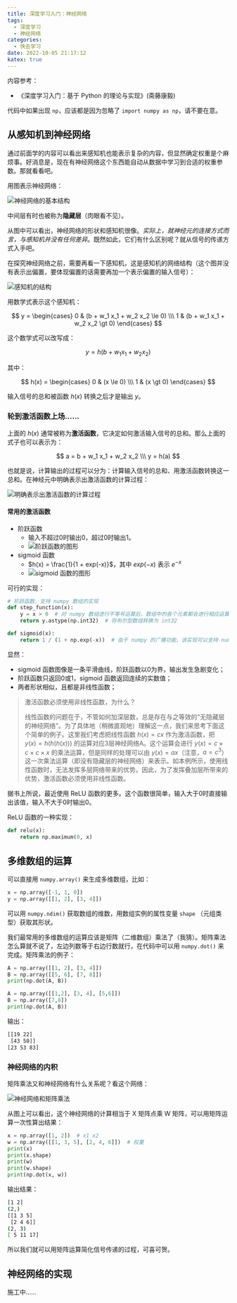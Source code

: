 ```yaml
---
title: 深度学习入门：神经网络
tags:
  - 深度学习
  - 神经网络
categories:
  - 快去学习
date: 2022-10-05 21:17:12
katex: true
---
```


内容参考：

- 《深度学习入门：基于 Python 的理论与实现》(斋藤康毅)

代码中如果出现 `np`，应该都是因为忽略了 `import numpy as np`，请不要在意。

## 从感知机到神经网络

通过前面学的内容可以看出来感知机也能表示复杂的内容，但显然确定权重是个麻烦事。好消息是，现在有神经网络这个东西能自动从数据中学习到合适的权重参数。那就看看吧。

用图表示神经网络：

![神经网络的基本结构](https://s2.loli.net/2022/10/06/56M1dzptNKeiXIq.png)

中间层有时也被称为**隐藏层**（肉眼看不见）。

从图中可以看出，神经网络的形状和感知机很像。*实际上，就神经元的连接方式而言，与感知机并没有任何差异*。既然如此，它们有什么区别呢？就从信号的传递方式入手吧。

在探究神经网络之前，需要再看一下感知机，这是感知机的网络结构（这个图并没有表示出偏置，要体现偏置的话需要再加一个表示偏置的输入信号）：

![感知机的结构](https://s2.loli.net/2022/10/06/9bpEaniNYfl7eq3.png)

用数学式表示这个感知机：

$$ y = \begin{cases} 0 & (b + w_1 x_1 + w_2 x_2 \le 0) \\\ 1 & (b + w_1 x_1 + w_2 x_2 \gt 0) \end{cases} $$

这个数学式可以改写成：

$$ y = h(b + w_1 x_1 + w_2 x_2) $$

其中：

$$ h(x) = \begin{cases} 0 & (x \le 0) \\\ 1 & (x \gt 0) \end{cases} $$

输入信号的总和被函数 $h(x)$ 转换之后才是输出 $y$。

### 轮到激活函数上场……

上面的 $h(x)$ 通常被称为**激活函数**，它决定如何激活输入信号的总和。那么上面的式子也可以表示为：

$$ a = b + w_1 x_1 + w_2 x_2 \\\ y = h(a) $$

也就是说，计算输出的过程可以分为：计算输入信号的总和、用激活函数转换这一总和。在神经元中明确表示出激活函数的计算过程：

![明确表示出激活函数的计算过程](https://s2.loli.net/2022/10/06/sFzIqrO1hoN926V.png)

#### 常用的激活函数

- 阶跃函数
  - 输入不超过0时输出0，超过0时输出1。
  - ![阶跃函数的图形](https://s2.loli.net/2022/10/06/fhCzFJSnbaIRpym.png)
- sigmoid 函数
  - $h(x) = \frac{1}{1 + exp(-x)}$，其中 $exp(-x)$ 表示 $e^{-x}$
  - ![sigmoid 函数的图形](https://s2.loli.net/2022/10/06/hNPZtR67nGjQyBq.png)

可行的实现：

```python
# 阶跃函数，支持 numpy 数组的实现
def step_function(x):
    y = x > 0  # 对 numpy 数组进行不等号运算后，数组中的各个元素都会进行相应运算，生成一个布尔型数组
    return y.astype(np.int32)  # 将布尔型数组转换为 int32

def sigmoid(x):
    return 1 / (1 + np.exp(-x))  # 由于 numpy 的广播功能，该实现可以支持 numpy 数组
```

显然：

- sigmoid 函数图像是一条平滑曲线，阶跃函数以0为界，输出发生急剧变化；
- 阶跃函数只返回0或1，sigmoid 函数返回连续的实数值；
- 两者形状相似，且都是非线性函数；

> 激活函数必须使用非线性函数，为什么？
> 
> 线性函数的问题在于，不管如何加深层数，总是存在与之等效的“无隐藏层的神经网络”。为了具体地（稍微直观地）理解这一点，我们来思考下面这个简单的例子。这里我们考虑把线性函数 $h(x) = cx$ 作为激活函数，把 $y(x) = h(h(h(x)))$ 的运算对应3层神经网络A。这个运算会进行 $y(x) = c × c × c × x$ 的乘法运算，但是同样的处理可以由 $y(x) = ax$（注意，$a = c^3$）这一次乘法运算（即没有隐藏层的神经网络）来表示。如本例所示，使用线性函数时，无法发挥多层网络带来的优势。因此，为了发挥叠加层所带来的优势，激活函数必须使用非线性函数。

据书上所说，最近使用 ReLU 函数的更多。这个函数很简单，输入大于0时直接输出该值，输入不大于0时输出0。

ReLU 函数的一种实现：

```python
def relu(x):
    return np.maximum(0, x)
```

## 多维数组的运算

可以直接用 `numpy.array()` 来生成多维数组，比如：

```python
x = np.array([-1, 1, 0])
y = np.array([[1, 2], [3, 4]])
```

可以用 `numpy.ndim()` 获取数组的维数，用数组实例的属性变量 `shape` （元组类型）获取其形状。

我们最常用的多维数组的运算应该是矩阵（二维数组）乘法了（我猜）。矩阵乘法怎么算就不说了，左边列数等于右边行数就行，在代码中可以用 `numpy.dot()` 来完成。矩阵乘法的例子：

```python
A = np.array([[1, 2], [3, 4]])
B = np.array([[5, 6], [7, 8]])
print(np.dot(A, B))

A = np.array([[1,2], [3, 4], [5,6]])
B = np.array([7,8])
print(np.dot(A, B))
```

输出：

```bash
[[19 22]
 [43 50]]
[23 53 83]
```

### 神经网络的内积

矩阵乘法又和神经网络有什么关系呢？看这个网络：

![神经网络和矩阵乘法](https://s2.loli.net/2022/10/06/GSolM6v7B3AcWDd.png)

从图上可以看出，这个神经网络的计算相当于 X 矩阵点乘 W 矩阵，可以用矩阵运算一次性算出结果：

```python
x = np.array([1, 2])  # x1 x2
w = np.array([[1, 3, 5], [2, 4, 6]])  # 权重
print(x)
print(x.shape)
print(w)
print(w.shape)
print(np.dot(x, w))
```

输出结果：

```bash
[1 2]
(2,)
[[1 3 5]
 [2 4 6]]
(2, 3)
[ 5 11 17]
```

所以我们就可以用矩阵运算简化信号传递的过程，可喜可贺。

## 神经网络的实现

施工中……
